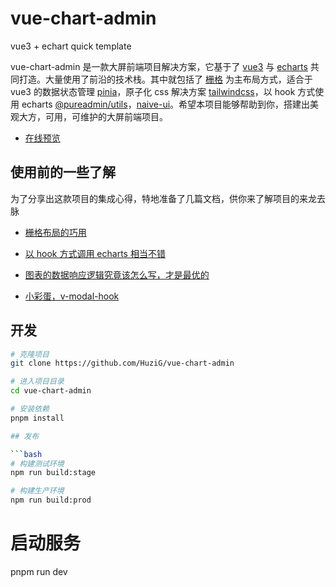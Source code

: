 # vue-chart-admin
vue3 + echart quick template

vue-chart-admin 是一款大屏前端项目解决方案，它基于了 [vue3](https://cn.vuejs.org/) 与 [echarts](https://echarts.apache.org/examples/zh/index.html#chart-type-line) 共同打造。大量使用了前沿的技术栈。其中就包括了 [栅格](https://developer.mozilla.org/zh-CN/docs/Web/CSS/CSS_Grid_Layout) 为主布局方式，适合于 vue3 的数据状态管理 [pinia](https://pinia.vuejs.org/)，原子化 css 解决方案 [tailwindcss](https://www.tailwindcss.cn/)，以 hook 方式使用 echarts [@pureadmin/utils](https://www.npmjs.com/package/@pureadmin/utils)，[naive-ui](https://www.naiveui.com/zh-CN/light)。希望本项目能够帮助到你，搭建出美观大方，可用，可维护的大屏前端项目。

- [在线预览]()

## 使用前的一些了解

为了分享出这款项目的集成心得，特地准备了几篇文档，供你来了解项目的来龙去脉

- [栅格布局的巧用]()

- [以 hook 方式调用 echarts 相当不错]()

- [图表的数据响应逻辑究竟该怎么写，才是最优的]()

- [小彩蛋，v-modal-hook]()

## 开发

```bash
# 克隆项目
git clone https://github.com/HuziG/vue-chart-admin

# 进入项目目录
cd vue-chart-admin

# 安装依赖
pnpm install

## 发布

```bash
# 构建测试环境
npm run build:stage

# 构建生产环境
npm run build:prod
```

# 启动服务
pnpm run dev
```


